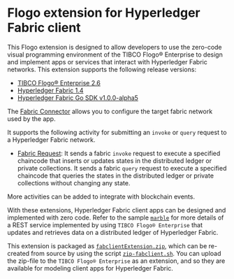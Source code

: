 # Flogo extension for Hyperledger Fabric client

This Flogo extension is designed to allow developers to use the zero-code visual programming environment of the TIBCO Flogo® Enterprise to design and implement apps or services that interact with Hyperledger Fabric networks.  This extension supports the following release versions:
- [TIBCO Flogo® Enterprise 2.6](https://docs.tibco.com/products/tibco-flogo-enterprise-2-6-1)
- [Hyperledger Fabric 1.4](https://www.hyperledger.org/projects/fabric)
- [Hyperledger Fabric Go SDK v1.0.0-alpha5](https://github.com/hyperledger/fabric-sdk-go)

The [Fabric Connector](connector/fabconnector) allows you to configure the target fabric network used by the app.

It supports the following activity for submitting an `invoke` or `query` request to a Hyperledger Fabric network.
- [Fabric Request](activity/fabrequest): It sends a fabric `invoke` request to execute a specified chaincode that inserts or updates states in the distributed ledger or private collections.  It sends a fabric `query` request to execute a specified chaincode that queries the states in the distributed ledger or private collections without changing any state.

More activities can be added to integrate with blockchain events.

With these extensions, Hyperledger Fabric client apps can be designed and implemented with zero code. Refer to the sample [`marble`](../samples/marble) for more details of a REST service implemented by using `TIBCO Flogo® Enterprise` that updates and retrieves data on a distributed ledger of Hyperledger Fabric.

This extension is packaged as [`fabclientExtension.zip`](../fabclientExtension.zip), which can be re-created from source by using the script [`zip-fabclient.sh`](../zip-fabclient.sh).  You can upload the zip-file to the `TIBCO Flogo® Enterprise` as an extension, and so they are available for modeling client apps for Hyperledger Fabric.
